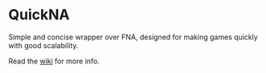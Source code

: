 # QuickNA
Simple and concise wrapper over FNA, designed for making games quickly with good scalability.

Read the [wiki](https://github.com/Trivaxy/QuickNA/wiki) for more info.